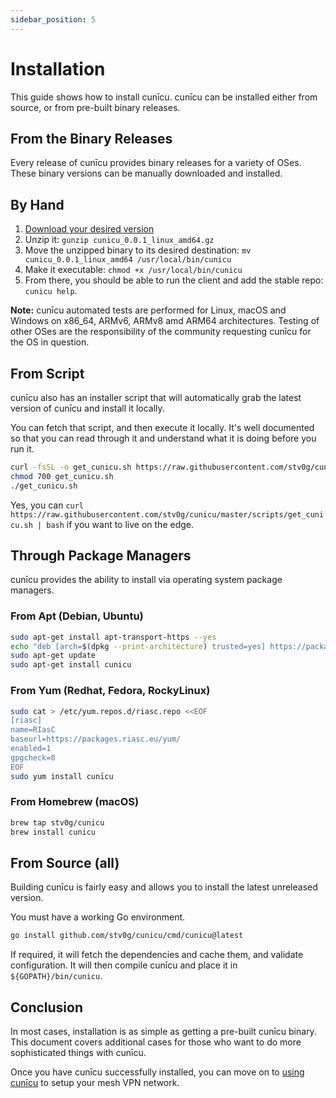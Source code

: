 ```yaml
---
sidebar_position: 5
---
```


# Installation

This guide shows how to install cunīcu.
cunīcu can be installed either from source, or from pre-built binary releases.

## From the Binary Releases

Every release of cunīcu provides binary releases for a variety of OSes.
These binary versions can be manually downloaded and installed.

## By Hand

1.  [Download your desired version](https://github.com/stv0g/cunicu/releases)
2.  Unzip it: `gunzip cunicu_0.0.1_linux_amd64.gz`
3.  Move the unzipped binary to its desired destination: `mv cunicu_0.0.1_linux_amd64 /usr/local/bin/cunicu`
4.  Make it executable: `chmod +x /usr/local/bin/cunicu`
5.  From there, you should be able to run the client and add the stable repo: `cunicu help`.

**Note:** cunīcu automated tests are performed for Linux, macOS and Windows on x86_64, ARMv6, ARMv8 amd ARM64 architectures.
Testing of other OSes are the responsibility of the community requesting cunīcu for the OS in question.

## From Script

cunīcu also has an installer script that will automatically grab the latest version of cunīcu and install it locally.

You can fetch that script, and then execute it locally.
It's well documented so that you can read through it and understand what it is doing before you run it.

```bash
curl -fsSL -o get_cunicu.sh https://raw.githubusercontent.com/stv0g/cunicu/master/scripts/get_cunicu.sh
chmod 700 get_cunicu.sh
./get_cunicu.sh
```

Yes, you can `curl https://raw.githubusercontent.com/stv0g/cunicu/master/scripts/get_cunicu.sh | bash` if you want to live on the edge.

## Through Package Managers

cunīcu provides the ability to install via operating system package managers.

### From Apt (Debian, Ubuntu)

```bash
sudo apt-get install apt-transport-https --yes
echo "deb [arch=$(dpkg --print-architecture) trusted=yes] https://packages.riasc.eu/apt/ /" | sudo tee /etc/apt/sources.list.d/riasc.list
sudo apt-get update
sudo apt-get install cunicu
```

### From Yum (Redhat, Fedora, RockyLinux)

```bash
sudo cat > /etc/yum.repos.d/riasc.repo <<EOF
[riasc]
name=RIasC
baseurl=https://packages.riasc.eu/yum/
enabled=1
gpgcheck=0
EOF
sudo yum install cunīcu
```

### From Homebrew (macOS)

```bash
brew tap stv0g/cunicu
brew install cunicu
```

## From Source (all)

Building cunīcu is fairly easy and allows you to install the latest unreleased version.

You must have a working Go environment.

```bash
go install github.com/stv0g/cunicu/cmd/cunicu@latest
```

If required, it will fetch the dependencies and cache them, and validate configuration.
It will then compile cunīcu and place it in `${GOPATH}/bin/cunicu`.

## Conclusion

In most cases, installation is as simple as getting a pre-built cunīcu binary.
This document covers additional cases for those who want to do more sophisticated things with cunīcu.

Once you have cunīcu successfully installed, you can move on to [using cunīcu](./usage/index.md) to setup your mesh VPN network.
